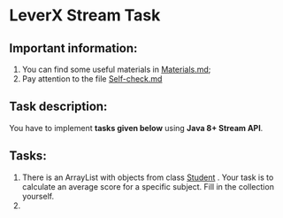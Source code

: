# LeverX Stream Task

## Important information:
1) You can find some useful materials in [Materials.md](materials/Materials.md);
2) Pay attention to the file [Self-check.md](Self-check.md)

## Task description:
You have to implement **tasks given below** using **Java 8+ Stream API**.

## Tasks:
1) There is an ArrayList with objects from class [Student](sources/Student.java) . Your task is to calculate an average score for a specific subject. Fill in the collection yourself.
2) 
